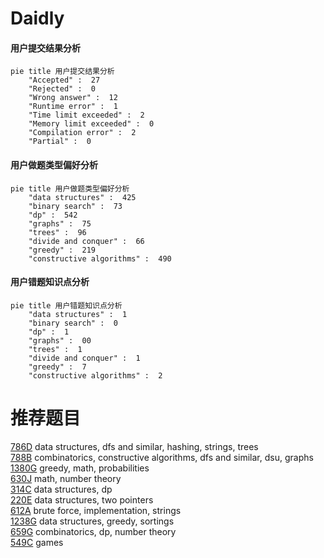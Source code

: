 # Daidly

<!-- tabs:start -->



#### **用户提交结果分析**

```mermaid
pie title 用户提交结果分析
    "Accepted" :  27
    "Rejected" :  0
    "Wrong answer" :  12
    "Runtime error" :  1
    "Time limit exceeded" :  2
    "Memory limit exceeded" :  0
    "Compilation error" :  2
    "Partial" :  0
```

#### **用户做题类型偏好分析**

```mermaid
pie title 用户做题类型偏好分析
    "data structures" :  425
    "binary search" :  73
    "dp" :  542
    "graphs" :  75
    "trees" :  96
    "divide and conquer" :  66
    "greedy" :  219
    "constructive algorithms" :  490
```
#### **用户错题知识点分析**

```mermaid
pie title 用户错题知识点分析
    "data structures" :  1
    "binary search" :  0
    "dp" :  1
    "graphs" :  00
    "trees" :  1
    "divide and conquer" :  1
    "greedy" :  7
    "constructive algorithms" :  2
```



<!-- tabs:end -->
# 推荐题目
[786D](https://codeforces.com/contest/786/problem/D)		data structures,
                        dfs and similar,
                        hashing,
                        strings,
                        trees		  
[788B](https://codeforces.com/contest/788/problem/B)		combinatorics,
                        constructive algorithms,
                        dfs and similar,
                        dsu,
                        graphs		  
[1380G](https://codeforces.com/contest/1380/problem/G)		greedy,
                        math,
                        probabilities		  
[630J](https://codeforces.com/contest/630/problem/J)		math,
                        number theory		  
[314C](https://codeforces.com/contest/314/problem/C)		data structures,
                        dp		  
[220E](https://codeforces.com/contest/220/problem/E)		data structures,
                        two pointers		  
[612A](https://codeforces.com/contest/612/problem/A)		brute force,
                        implementation,
                        strings		  
[1238G](https://codeforces.com/contest/1238/problem/G)		data structures,
                        greedy,
                        sortings		  
[659G](https://codeforces.com/contest/659/problem/G)		combinatorics,
                        dp,
                        number theory		  
[549C](https://codeforces.com/contest/549/problem/C)		games		  
